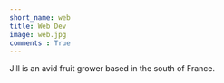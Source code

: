 ```yaml
---
short_name: web
title: Web Dev
image: web.jpg
comments : True
---
```

Jill is an avid fruit grower based in the south of France.